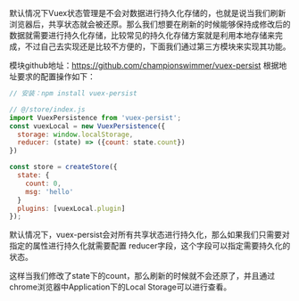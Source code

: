 
默认情况下Vuex状态管理是不会对数据进行持久化存储的，也就是说当我们刷新浏览器后，共享状态就会被还原。那么我们想要在刷新的时候能够保持成修改后的数据就需要进行持久化存储，比较常见的持久化存储方案就是利用本地存储来完成，不过自己去实现还是比较不方便的，下面我们通过第三方模块来实现其功能。

模块github地址：https://github.com/championswimmer/vuex-persist
根据地址要求的配置操作如下：

```js
// 安装：npm install vuex-persist

// @/store/index.js
import VuexPersistence from 'vuex-persist';
const vuexLocal = new VuexPersistence({
  storage: window.localStorage,
  reducer: (state) => ({count: state.count})
})

const store = createStore({
  state: {
    count: 0,
    msg: 'hello'
  }
  plugins: [vuexLocal.plugin]
});
```

默认情况下，vuex-persist会对所有共享状态进行持久化，那么如果我们只需要对指定的属性进行持久化就需要配置 reducer字段，这个字段可以指定需要持久化的状态。

这样当我们修改了state下的count，那么刷新的时候就不会还原了，并且通过chrome浏览器中Application下的Local Storage可以进行查看。
